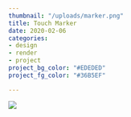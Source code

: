 ```yaml
---
thumbnail: "/uploads/marker.png"
title: Touch Marker
date: 2020-02-06
categories:
- design
- render
- project
project_bg_color: "#EDEDED"
project_fg_color: "#36B5EF"

---
```

![](/uploads/cody-davis-253925-unsplash.jpg)